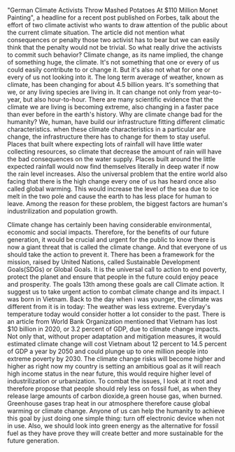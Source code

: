 "German Climate Activists Throw Mashed Potatoes At $110 Million Monet Painting", a headline for a recent post published on Forbes, talk about the effort of two climate activist who wants to draw attention of the public about the current climate situation. The article did not mention what consequences or penalty those two activist has to bear but we can easily think that the penalty would not be trivial. So what really drive the activists to commit such behavior? Climate change, as its name implied, the change of something huge, the climate. It's not something that one or every of us could easily contribute to or change it. But it's also not what for one or every of us not looking into it. The long term average of weather, known as climate, has been changing for about 4.5 billion years. It's something that we, or any living species are living in. It can change not only from year-to-year, but also hour-to-hour. There are many scientific evidence that the climate we are living is becoming extreme, also changing in a faster pace than ever before in the earth's history. Why are climate change bad for the humanity? We, human, have build our infrastructure fitting different climatic characteristics. when these climate characteristics in a particular are change, the infrastructure there has to change for them to stay useful. Places that built where expecting lots of rainfall will have little water collecting resources, so climate that decrease the amount of rain will have the bad consequences on the water supply. Places built around the little expected rainfall would now find themselves literally in deep water if now the rain level increases. Also the universal problem that the entire world also facing that there is the high change every one of us has heard once also called global warming. This would increase the level of the sea due to ice melt in the two pole and cause the earth to has less place for human to leave. Among the reason for these problem, the biggest factors are human's industrilization and population growth.

Climate change has certainly been having considerable environmental, economic and social impacts. Therefore, for the benefits of our future generation, it would be crucial and urgent for the public to know there is now a giant threat that is called the climate change. And that everyone of us should take the action to prevent it. There has been a framework for the mission, raised by United Nations, called Sustainable Development Goals(SDGs) or Global Goals. It is the universal call to action to end poverty, protect the planet and ensure that people in the future could enjoy peace and prosperity. The goals 13th among these goals are call Climate action. It suggest us to take urgent action to combat climate change and its impact. I was born in Vietnam. Back to the day when i was younger, the climate was different from it is in today: The weather was less extreme. Everyday's temperature today would consider hotter a lot consider to the past. There is an article from World Bank Organization mentioned that Vietnam has lost $10 billion in 2020, or 3.2 percent of GDP, due to climate change impacts. Not only that, without proper adaptation and mitigation measures, it would estimated climate change will cost Vietnam about 12 percent to 14.5 percent of GDP a year by 2050 and could plunge up to one million people into extreme poverty by 2030. The climate change risks will become higher and higher as right now my country is setting an ambitious goal as it will reach high income status in the near future, this would require higher level of industrilization or urbanization. To combat the issues, I look at it root and therefore propose that people should rely less on fossil fuel, as when they release large amounts of carbon dioxide,a green house gas, when burned. Greenhouse gases trap heat in our atmosphere therefore cause global warming or climate change. Anyone of us can help the humanity to achieve this goal by just doing one simple thing: turn off electronic device when not in use. Also, we should look into green energy as the alternative for fossil fuel as they have prove they will create better and more sustainable for the future generation.
